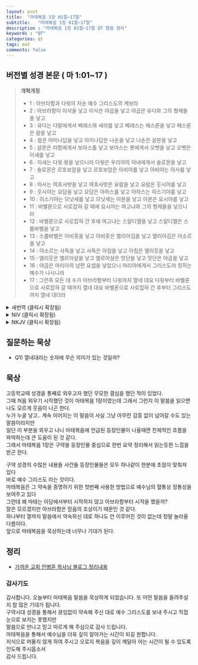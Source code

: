 ```yaml
---
layout: post
title:  "마태복음 1장 01절~17절"
subtitle:   "마태복음 1장 01절~17절"
description : "마태복음 1장 01절~17절 QT 말씀 정리"
keywords : "QT"
categories: qt
tags: mat
comments: false
---
```


## 버전별 성경 본문 ( 마 1:01~17 )

> **개혁개정**
>* 1 : 아브라함과 다윗의 자손 예수 그리스도의 계보라
>* 2 : 아브라함이 이삭을 낳고 이삭은 야곱을 낳고 야곱은 유다와 그의 형제들을 낳고
>* 3 : 유다는 다말에게서 베레스와 세라를 낳고 베레스는 헤스론을 낳고 헤스론은 람을 낳고
>* 4 : 람은 아미나답을 낳고 아미나답은 나손을 낳고 나손은 살몬을 낳고
>* 5 : 살몬은 라합에게서 보아스를 낳고 보아스는 룻에게서 오벳을 낳고 오벳은 이새를 낳고
>* 6 : 이새는 다윗 왕을 낳으니라 다윗은 우리야의 아내에게서 솔로몬을 낳고
>* 7 : 솔로몬은 르호보암을 낳고 르호보암은 아비야를 낳고 아비야는 아사를 낳고
>* 8 : 아사는 여호사밧을 낳고 여호사밧은 요람을 낳고 요람은 웃시야를 낳고
>* 9 : 웃시야는 요담을 낳고 요담은 아하스를 낳고 아하스는 히스기야를 낳고
>* 10 : 히스기야는 므낫세를 낳고 므낫세는 아몬을 낳고 아몬은 요시야를 낳고
>* 11 : 바벨론으로 사로잡혀 갈 때에 요시야는 여고냐와 그의 형제들을 낳으니라
>* 12 : 바벨론으로 사로잡혀 간 후에 여고냐는 스알디엘을 낳고 스알디엘은 스룹바벨을 낳고
>* 13 : 스룹바벨은 아비훗을 낳고 아비훗은 엘리아김을 낳고 엘리아김은 아소르를 낳고
>* 14 : 아소르는 사독을 낳고 사독은 아킴을 낳고 아킴은 엘리웃을 낳고
>* 15 : 엘리웃은 엘르아살을 낳고 엘르아살은 맛단을 낳고 맛단은 야곱을 낳고
>* 16 : 야곱은 마리아의 남편 요셉을 낳았으니 마리아에게서 그리스도라 칭하는 예수가 나시니라
>* 17 : 그런즉 모든 대 수가 아브라함부터 다윗까지 열네 대요 다윗부터 바벨론으로 사로잡혀 갈 때까지 열네 대요 바벨론으로 사로잡혀 간 후부터 그리스도까지 열네 대더라

<details>
<summary> 새번역 (클릭시 확장됨)</summary>
<div markdown="1">
>* 1 : 아브라함의 자손이요 다윗의 자손인 예수 그리스도의 계보는 이러하다.
>* 2 : 아브라함은 이삭을 낳고, 이삭은 야곱을 낳고, 야곱은 유다와 그의 형제들을 낳고,
>* 3 : 유다는 다말에게서 베레스와 세라를 낳고, 베레스는 헤스론을 낳고, 헤스론은 람을 낳고,
>* 4 : 람은 아미나답을 낳고, 아미나답은 나손을 낳고, 나손은 살몬을 낳고,
>* 5 : 살몬은 라합에게서 보아스를 낳고, 보아스는 룻에게서 오벳을 낳고, 오벳은 이새를 낳고,
>* 6 : 이새는 다윗 왕을 낳았다.다윗은 우리야의 아내였던 이에게서 솔로몬을 낳고,
>* 7 : 솔로몬은 르호보암을 낳고, 르호보암은 아비야를 낳고, 아비야는 아삽을 낳고,
>* 8 : 아삽은 여호사밧을 낳고, 여호사밧은 요람을 낳고, 요람은 웃시야를 낳고,
>* 9 : 웃시야는 요담을 낳고, 요담은 아하스를 낳고, 아하스는 히스기야를 낳고,
>* 10 : 히스기야는 므낫세를 낳고, 므낫세는 아모스를 낳고, 아모스는 요시야를 낳고,
>* 11 : 예루살렘 주민이 바빌론으로 끌려갈 무렵에, 요시야는 여고냐와 그의 형제들을 낳았다.
>* 12 : 예루살렘 주민이 바빌론으로 끌려간 뒤에, 여고냐는 스알디엘을 낳고, 스알디엘은 스룹바벨을 낳고,
>* 13 : 스룹바벨은 아비훗을 낳고, 아비훗은 엘리야김을 낳고, 엘리야김은 아소르를 낳고,
>* 14 : 아소르는 사독을 낳고, 사독은 아킴을 낳고, 아킴은 엘리웃을 낳고,
>* 15 : 엘리웃은 엘르아살을 낳고, 엘르아살은 맛단을 낳고, 맛단은 야곱을 낳고,
>* 16 : 야곱은 마리아의 남편 요셉을 낳았다. 마리아에게서 그리스도라고 하는 예수가 태어나셨다.
>* 17 : 그러므로 그 모든 대 수는 아브라함으로부터 다윗까지 열네 대요, 다윗으로부터 바빌론에 끌려갈 때까지 열네 대요, 바빌론으로 끌려간 때로부터 그리스도까지 열네 대이다.
</div>
</details>

<details>
<summary> NIV (클릭시 확장됨)</summary>
<div markdown="1">
>* 1 : The book of the genealogy of Jesus Christ, the Son of David, the Son of Abraham:
>* 2 : Abraham begot Isaac, Isaac begot Jacob, and Jacob begot Judah and his brothers.
>* 3 : Judah begot Perez and Zerah by Tamar, Perez begot Hezron, and Hezron begot Ram.
>* 4 : Ram begot Amminadab, Amminadab begot Nahshon, and Nahshon begot Salmon.
>* 5 : Salmon begot Boaz by Rahab, Boaz begot Obed by Ruth, Obed begot Jesse,
>* 6 : and Jesse begot David the king. David the king begot Solomon by her who had been the wife of Uriah.
>* 7 : Solomon begot Rehoboam, Rehoboam begot Abijah, and Abijah begot Asa.
>* 8 : Asa begot Jehoshaphat, Jehoshaphat begot Joram, and Joram begot Uzziah.
>* 9 : Uzziah begot Jotham, Jotham begot Ahaz, and Ahaz begot Hezekiah.
>* 10 : Hezekiah begot Manasseh, Manasseh begot Amon, and Amon begot Josiah.
>* 11 : Josiah begot Jeconiah and his brothers about the time they were carried away to Babylon.
>* 12 : And after they were brought to Babylon, Jeconiah begot Shealtiel, and Shealtiel begot Zerubbabel.
>* 13 : Zerubbabel begot Abiud, Abiud begot Eliakim, and Eliakim begot Azor.
>* 14 : Azor begot Zadok, Zadok begot Achim, and Achim begot Eliud.
>* 15 : Eliud begot Eleazar, Eleazar begot Matthan, and Matthan begot Jacob.
>* 16 : And Jacob begot Joseph the husband of Mary, of whom was born Jesus who is called Christ.
>* 17 : So all the generations from Abraham to David are fourteen generations, from David until the captivity in Babylon are fourteen generations, and from the captivity in Babylon until the Christ are fourteen generations.
</div>
</details>

<details>
<summary> NKJV (클릭시 확장됨)</summary>
<div markdown="1">
>* 1 : This is the genealogy of Jesus the Messiah the son of David, the son of Abraham:
>* 2 : Abraham was the father of Isaac, Isaac the father of Jacob, Jacob the father of Judah and his brothers,
>* 3 : Judah the father of Perez and Zerah, whose mother was Tamar, Perez the father of Hezron, Hezron the father of Ram,
>* 4 : Ram the father of Amminadab, Amminadab the father of Nahshon, Nahshon the father of Salmon,
>* 5 : Salmon the father of Boaz, whose mother was Rahab, Boaz the father of Obed, whose mother was Ruth, Obed the father of Jesse,
>* 6 : and Jesse the father of King David. David was the father of Solomon, whose mother had been Uriah’s wife,
>* 7 : Solomon the father of Rehoboam, Rehoboam the father of Abijah, Abijah the father of Asa,
>* 8 : Asa the father of Jehoshaphat, Jehoshaphat the father of Jehoram, Jehoram the father of Uzziah,
>* 9 : Uzziah the father of Jotham, Jotham the father of Ahaz, Ahaz the father of Hezekiah,
>* 10 : Hezekiah the father of Manasseh, Manasseh the father of Amon, Amon the father of Josiah,
>* 11 : and Josiah the father of Jeconiah[c] and his brothers at the time of the exile to Babylon.
>* 12 : After the exile to Babylon: Jeconiah was the father of Shealtiel, Shealtiel the father of Zerubbabel,
>* 13 : Zerubbabel the father of Abihud, Abihud the father of Eliakim, Eliakim the father of Azor,
>* 14 : Azor the father of Zadok, Zadok the father of Akim, Akim the father of Elihud,
>* 15 : Elihud the father of Eleazar, Eleazar the father of Matthan, Matthan the father of Jacob,
>* 16 : and Jacob the father of Joseph, the husband of Mary, and Mary was the mother of Jesus who is called the Messiah.
>* 17 : Thus there were fourteen generations in all from Abraham to David, fourteen from David to the exile to Babylon, and fourteen from the exile to the Messiah.
</div>
</details>

## 질문하는 묵상

* Q1) 열네대라는 숫자에 무슨 의미가 있는 것일까?  

## 묵상

고등학교때 성경을 통째로 외우고자 했던 무모한 결심을 했던 적이 있었다.  
그때 처음 외우기 시작했던 것이 마태복음 1장이였는데 그래서 그런지 이 말씀을 읽으면 나도 모르게 웃음이 나곤 한다.  
누가 누굴 낳고.. 계속 이어지는 이 말씀이 사실 그냥 아무런 감흥 없이 넘어갈 수도 있는 말씀이라지만  
일단 이 부분을 외우고 나니 마태복음에 언급된 등장인물이 나올때면 전체적인 흐름을 파악하는데 큰 도움이 된 것 같다.   
그래서 마태복음 1장은 구약을 등장인물 중심으로 한번 요약 정리해서 읽는듯한 느낌을 받곤 한다.  

구약 성경의 수많은 내용들 사건들 등장인물들은 모두 하나같이 한분에 초점이 맞춰져 있다  
바로 예수 그리스도 라는 것이다.  
마태복음은 그 약속을 증명하기 위한 첫번째 사용한 방법으로 예수님의 혈통상 정통성을 보여주고 있다  
그런데 왜 마태는 아담에서부터 시작하지 않고 아브라함부터 시작을 했을까?  
잘은 모르겠지만 아브라함은 믿음의 조상이기 때문인 것 같다.  
하나부터 열까지 말씀에서 약속하신 대로 하나도 안 이루어진 것이 없는데 정말 놀라울 다름이다.  
앞으로 마태복음을 묵상하는데 너무나 기대가 된다.   

## 정리
* [가까운 교회 안병훈 목사님 블로그 정리내용](https://blog.naver.com/tolerance2018)

### 감사기도

감사합니다.
오늘부터 마태복음 말씀을 묵상하게 되었습니다. 
또 어떤 말씀을 들려주실지 참 많은 기대가 됩니다.  
구약시대 성경을 통해서 끊임없이 약속해 주신 대로 예수 그리스도를 보내 주시고 직접 눈으로 보지는 못했지만  
말씀으로 만나고 믿고 따르게 해 주심으로 감사 드립니다.  
마태복음을 통해서 예수님을 더욱 깊이 알아가는 시간이 되길 원합니다.  
지식으로 머물지 않게 하여 주시고 오로지 복음을 깊이 깨달아 아는 시간이 될 수 있도록 인도해 주시옵소서  
감사 드립니다.